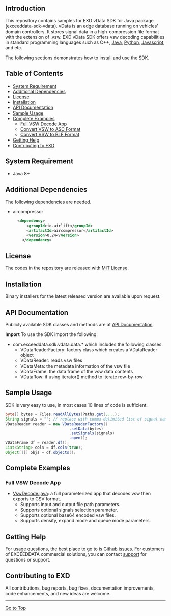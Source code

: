 ## Introduction
This repository contains samples for EXD vData SDK for Java package (exceeddata-sdk-vdata).  vData is an edge database running on vehicles' domain controllers.  It stores signal data in a high-compression file format with the extension of .vsw.  EXD vData SDK offers vsw decoding capabilities in standard programming languages such as C++, [Java](https://github.com/exceeddata/sdk-vdata-java), [Python](https://github.com/exceeddata/sdk-vdata-python), [Javascript](https://github.com/exceeddata/sdk-vdata-javascript), and etc.  

The following sections demonstrates how to install and use the SDK.

## Table of Contents
- [System Requirement](#system-requirement)
- [Additional Dependencies](#additional-dependencies)
- [License](#license)
- [Installation](#installation)
- [API Documentation](#api-documentation)
- [Sample Usage](#sample-usage)
- [Complete Examples](#complete-examples)
  - [Full VSW Decode App](#full-vsw-decode-app)
  - [Convert VSW to ASC Format](#convert-vsw-to-asc-format)
  - [Convert VSW to BLF Format](#convert-vsw-to-blf-format)
- [Getting Help](#getting-help)
- [Contributing to EXD](#contributing-to-exd)

## System Requirement
- Java 8+

## Additional Dependencies
The following dependencies are needed.
- aircompressor
  ```xml
    <dependency>
	    <groupId>io.airlift</groupId>
	    <artifactId>aircompressor</artifactId>
	    <version>0.24</version>
	  </dependency>
  ```

## License
The codes in the repository are released with [MIT License](LICENSE).

## Installation
Binary installers for the latest released version are available upon request.


## API Documentation
Publicly available SDK classes and methods are at [API Documentation](https://htmlpreview.github.io/?https://github.com/exceeddata/sdk-vdata-java/blob/main/doc/index.html).

**Import**
To use the SDK import the following:
- com.exceeddata.sdk.vdata.data.* which includes the following classes:
  - VDataReaderFactory: factory class which creates a VDataReader object
  - VDataReader: reads vsw files
  - VDataMeta: the metadata information of the vsw file
  - VDataFrame: the data frame of the vsw data contents
  - VDataRow: if using iterator() method to iterate row-by-row

## Sample Usage
SDK is very easy to use, in most cases 10 lines of code is sufficient.

```java
byte[] bytes = Files.readAllBytes(Paths.get(....);
String signals = ""; // replace with comma-delimited list of signal names if needed
VDataReader reader = new VDataReaderFactory()
                            .setData(bytes)
                            .setSignals(signals)
                            .open();
VDataFrame df = reader.df();
List<String> cols = df.cols(true);
Object[][] objs = df.objects();
```

## Complete Examples
### Full VSW Decode App
- [VswDecode.java](example/src/main/java/com/exceeddata/examples/VswDecode.java): a full parameterized app that decodes vsw then exports to CSV format.
  - Supports input and output file path parameters.
  - Supports optional signals selection parameter.
  - Supports optional base64 encoded vsw files.
  - Supports densify, expand mode and queue mode parameters.


## Getting Help
For usage questions, the best place to go to is [Github issues](https://github.com/exceeddata/sdk-vdata-java/issues). For customers of EXCEEDDATA commercial solutions, you can contact [support](mailto:support@smartsct.com) for questions or support.

## Contributing to EXD
All contributions, bug reports, bug fixes, documentation improvements, code enhancements, and new ideas are welcome.

<hr>

[Go to Top](#table-of-contents)
